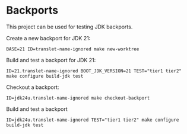 # Backports

This project can be used for testing JDK backports.

Create a new backport for JDK 21:

```shell
BASE=21 ID=translet-name-ignored make new-worktree
```

Build and test a backport for JDK 21:

```shell
ID=21.translet-name-ignored BOOT_JDK_VERSION=21 TEST="tier1 tier2" make configure build-jdk test
```

Checkout a backport:

```shell
ID=jdk24u.translet-name-ignored make checkout-backport
```

Build and test a backport
```shell
ID=jdk24u.translet-name-ignored TEST="tier1 tier2" make configure build-jdk test
```
